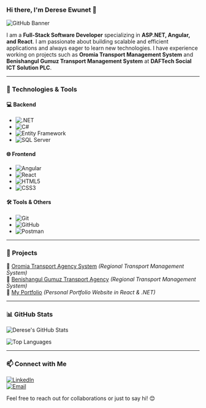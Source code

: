 ### Hi there, I'm **Derese Ewunet** 👋

![GitHub Banner](https://source.unsplash.com/1600x500/?technology,code)

I am a **Full-Stack Software Developer** specializing in **ASP.NET, Angular, and React**. I am passionate about building scalable and efficient applications and always eager to learn new technologies. I have experience working on projects such as **Oromia Transport Management System** and **Benishangul Gumuz Transport Management System** at **DAFTech Social ICT Solution PLC**.

---

### 🚀 Technologies & Tools

#### 💻 Backend
- ![.NET](https://img.shields.io/badge/.NET-512BD4?style=for-the-badge&logo=.net&logoColor=white)
- ![C#](https://img.shields.io/badge/C%23-239120?style=for-the-badge&logo=c-sharp&logoColor=white)
- ![Entity Framework](https://img.shields.io/badge/Entity%20Framework-68217A?style=for-the-badge&logo=Microsoft)
- ![SQL Server](https://img.shields.io/badge/SQL%20Server-CC2927?style=for-the-badge&logo=microsoft-sql-server&logoColor=white)

#### 🌐 Frontend
- ![Angular](https://img.shields.io/badge/Angular-DD0031?style=for-the-badge&logo=angular&logoColor=white)
- ![React](https://img.shields.io/badge/React-61DAFB?style=for-the-badge&logo=react&logoColor=black)
- ![HTML5](https://img.shields.io/badge/HTML5-E34F26?style=for-the-badge&logo=html5&logoColor=white)
- ![CSS3](https://img.shields.io/badge/CSS3-1572B6?style=for-the-badge&logo=css3&logoColor=white)

#### 🛠️ Tools & Others
- ![Git](https://img.shields.io/badge/Git-F05032?style=for-the-badge&logo=git&logoColor=white)
- ![GitHub](https://img.shields.io/badge/GitHub-181717?style=for-the-badge&logo=github&logoColor=white)
- ![Postman](https://img.shields.io/badge/Postman-FF6C37?style=for-the-badge&logo=postman&logoColor=white)

---

### 📌 Projects

🔹 [Oromia Transport Agency System](#) *(Regional Transport Management System)*  
🔹 [Benishangul Gumuz Transport Agency](#) *(Regional Transport Management System)*  
🔹 [My Portfolio](https://react-port-ebon.vercel.app/) *(Personal Portfolio Website in React & .NET)*  

---

### 📊 GitHub Stats
![Derese's GitHub Stats](https://github-readme-stats.vercel.app/api?username=de143&show_icons=true&theme=radical)

![Top Languages](https://github-readme-stats.vercel.app/api/top-langs/?username=de143&layout=compact&theme=radical)

---

### 📫 Connect with Me

[![LinkedIn](https://img.shields.io/badge/LinkedIn-0A66C2?style=for-the-badge&logo=linkedin&logoColor=white)](https://www.linkedin.com/in/derese-ewunet-0b9233248/)  
[![Email](https://img.shields.io/badge/Email-D14836?style=for-the-badge&logo=gmail&logoColor=white)](mailto:derese641735.ew@gmail.com)  

Feel free to reach out for collaborations or just to say hi! 😊
